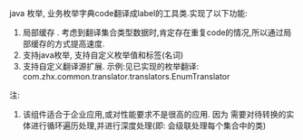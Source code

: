 java 枚举, 业务枚举字典code翻译成label的工具类.实现了以下功能:

1. 局部缓存 . 考虑到翻译集合类型数据时,肯定存在重复code的情况,所以通过局部缓存的方式提高速度. 
2. 支持java枚举, 支持自定义枚举值和标签(名词)
3. 支持自定义翻译源扩展. 示例:见已实现的枚举翻译: com.zhx.common.translator.translators.EnumTranslator


注: 
1. 该组件适合于企业应用,或对性能要求不是很高的应用. 因为 需要对待转换的实体进行循环遍历处理,并进行深度处理(即: 会级联处理每个集合中的类)
